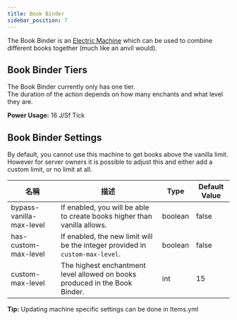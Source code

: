 ```yaml
---
title: Book Binder
sidebar_position: 7
---
```


The Book Binder is an [Electric Machine](../Electric-Machines.md) which can be used to combine different books together (much like an anvil would).

## Book Binder Tiers

The Book Binder currently only has one tier.  
The duration of the action depends on how many enchants and what level they are.

**Power Usage:** 16 J/Sf Tick

## Book Binder Settings

By default, you cannot use this machine to get books above the vanilla limit.  
However for server owners it is possible to adjust this and either add a custom limit, or no limit at all.

| 名稱                       | 描述                                                                            | Type    | Default Value |
| ------------------------ | ----------------------------------------------------------------------------- | ------- | ------------- |
| bypass-vanilla-max-level | If enabled, you will be able to create books higher than vanilla allows.      | boolean | false         |
| has-custom-max-level     | If enabled, the new limit will be the integer provided in `custom-max-level`. | boolean | false         |
| custom-max-level         | The highest enchantment level allowed on books produced in the Book Binder.   | int     | 15            |

**Tip:** Updating machine specific settings can be done in Items.yml

